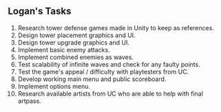 ## Logan's Tasks

1. Research tower defense games made in Unity to keep as references.
2. Design tower placement graphics and UI.
3. Design tower upgrade graphics and UI.
4. Implement basic enemy attacks.
5. Implement combined enemies as waves.
6. Test scalability of infinite waves and check for any faulty points.
7. Test the game's appeal / difficulty with playtesters from UC.
8. Develop working main menu and public scoreboard.
9. Implement options menu.
10. Research available artists from UC who are able to help with final artpass.